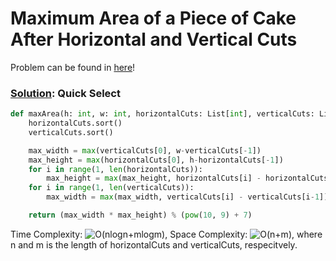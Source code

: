# Maximum Area of a Piece of Cake After Horizontal and Vertical Cuts

Problem can be found in [here](https://leetcode.com/problems/maximum-area-of-a-piece-of-cake-after-horizontal-and-vertical-cuts/)!

### [Solution](/Array/215-KthLargestElementinanArray/solution.py): Quick Select

```python
def maxArea(h: int, w: int, horizontalCuts: List[int], verticalCuts: List[int]) -> int:
    horizontalCuts.sort()
    verticalCuts.sort()

    max_width = max(verticalCuts[0], w-verticalCuts[-1])
    max_height = max(horizontalCuts[0], h-horizontalCuts[-1])
    for i in range(1, len(horizontalCuts)):
        max_height = max(max_height, horizontalCuts[i] - horizontalCuts[i-1])
    for i in range(1, len(verticalCuts)):
        max_width = max(max_width, verticalCuts[i] - verticalCuts[i-1])

    return (max_width * max_height) % (pow(10, 9) + 7)
```

Time Complexity: ![O(nlogn+mlogm)](<https://latex.codecogs.com/svg.image?\inline&space;O(nlogn+mlogm)>), Space Complexity: ![O(n+m)](<https://latex.codecogs.com/svg.image?\inline&space;O(n+m)>), where n and m is the length of horizontalCuts and verticalCuts, respecitvely.
